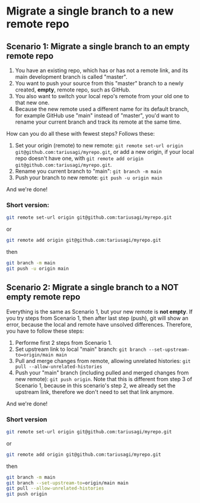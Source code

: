 # Migrate a single branch to a new remote repo
## Scenario 1: Migrate a single branch to an empty remote repo
1. You have an existing repo, which has or has not a remote link, and its main development branch is called "master".
2. You want to push your source from this "master" branch to a newly created, **empty**, remote repo, such as GitHub.
3. You also want to switch your local repo's remote from your old one to that new one.
4. Because the new remote used a different name for its default branch, for example GitHub use "main" instead of "master", you'd want to rename your current branch and track its remote at the same time.

How can you do all these with fewest steps? Follows these:
1. Set your origin (remote) to new remote: `git remote set-url origin git@github.com:tariusagi/myrepo.git`, or add a new origin, if your local repo doesn't have one, with `git remote add origin git@github.com:tariusagi/myrepo.git`.
2. Rename you current branch to "main": `git branch -m main`
3. Push your branch to new remote: `git push -u origin main`

And we're done!

### Short version:
```sh
git remote set-url origin git@github.com:tariusagi/myrepo.git
```
or
```sh
git remote add origin git@github.com:tariusagi/myrepo.git
```
then
```sh
git branch -m main
git push -u origin main
```

## Scenario 2: Migrate a single branch to a NOT empty remote repo
Everything is the same as Scenario 1, but your new remote is **not empty**. If you try steps from Scenario 1, then after last step (push), git will show an error, because the local and remote have unsolved differences. Therefore, you have to follow these steps:

1. Performe first 2 steps from Scenario 1.
2. Set upstream link to local "main" branch: `git branch --set-upstream-to=origin/main main`
3. Pull and merge changes from remote, allowing unrelated histories: `git pull --allow-unrelated-histories`
4. Push your "main" branch (including pulled and merged changes from new remote): `git push origin`. Note that this is different from step 3 of Scenario 1, because in this scenario's step 2, we already set the upstream link, therefore we don't need to set that link anymore.

And we're done!

### Short version
```sh
git remote set-url origin git@github.com:tariusagi/myrepo.git
```
or
```sh
git remote add origin git@github.com:tariusagi/myrepo.git
```
then
```sh
git branch -m main
git branch --set-upstream-to=origin/main main
git pull --allow-unrelated-histories
git push origin
```

